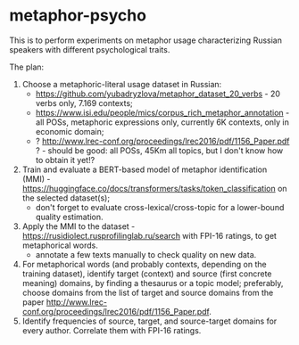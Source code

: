 # metaphor-psycho

This is to perform experiments on metaphor usage characterizing Russian speakers with different psychological traits.

The plan:
1. Choose a metaphoric-literal usage dataset in Russian:
   - https://github.com/yubadryzlova/metaphor_dataset_20_verbs - 20 verbs only, 7.169 contexts;
   - https://www.isi.edu/people/mics/corpus_rich_metaphor_annotation - all POSs, metaphoric expressions only, currently 6K contexts, only in economic domain;
   - ? http://www.lrec-conf.org/proceedings/lrec2016/pdf/1156_Paper.pdf ? - should be good: all POSs, 45Km all topics, but I don't know how to obtain it yet!?
2. Train and evaluate a BERT-based model of metaphor identification (MMI) - https://huggingface.co/docs/transformers/tasks/token_classification on the selected dataset(s);
   - don't forget to evaluate cross-lexical/cross-topic for a lower-bound quality estimation.
3. Apply the MMI to the dataset - https://rusidiolect.rusprofilinglab.ru/search with FPI-16 ratings, to get metaphorical words.
   - annotate a few texts manually to check quality on new data.
4. For metaphorical words (and probably contexts, depending on the training dataset), identify target (context) and source (first concrete meaning) domains, by finding a thesaurus or a topic model; preferably, choose domains from the list of target and source domains from the paper http://www.lrec-conf.org/proceedings/lrec2016/pdf/1156_Paper.pdf. 
5. Identify frequencies of source, target, and source-target domains for every author. Correlate them with FPI-16 ratings.
